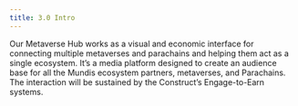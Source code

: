 ```yaml
---
title: 3.0 Intro
--- 
```

Our Metaverse Hub works as a visual and economic interface for connecting multiple metaverses and parachains and helping them act as a single ecosystem. It’s a media platform designed to create an audience base for all the Mundis ecosystem partners, metaverses, and Parachains. The interaction will be sustained by the Construct’s Engage-to-Earn systems.
